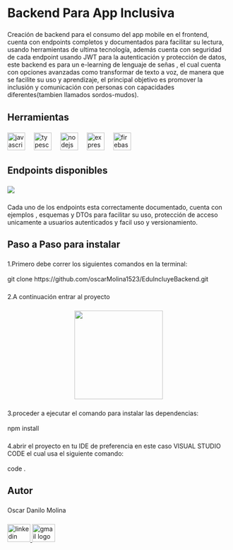 <h1 align="left">Backend Para App Inclusiva</h1>

###

<p align="left">Creación de backend para el consumo del app mobile en el frontend, cuenta con endpoints completos y documentados para facilitar su lectura, usando herramientas de ultima tecnología, además cuenta con seguridad de cada endpoint usando JWT para la autenticación y protección de datos, este backend es para un e-learning de lenguaje de señas , el cual cuenta con opciones avanzadas como transformar de texto a voz, de manera que se facilite su uso y aprendizaje, el principal objetivo es promover la inclusión y comunicación con personas con capacidades diferentes(tambien llamados sordos-mudos).</p>

###

<h2 align="left">Herramientas</h2>

###

<div align="left">
  <img src="https://cdn.jsdelivr.net/gh/devicons/devicon/icons/javascript/javascript-original.svg" height="40" alt="javascript logo"  />
  <img width="12" />
  <img src="https://cdn.jsdelivr.net/gh/devicons/devicon/icons/typescript/typescript-original.svg" height="40" alt="typescript logo"  />
  <img width="12" />
  <img src="https://cdn.jsdelivr.net/gh/devicons/devicon/icons/nodejs/nodejs-original.svg" height="40" alt="nodejs logo"  />
  <img width="12" />
  <img src="https://cdn.jsdelivr.net/gh/devicons/devicon/icons/express/express-original.svg" height="40" alt="express logo"  />
  <img width="12" />
  <img src="https://cdn.jsdelivr.net/gh/devicons/devicon/icons/firebase/firebase-plain.svg" height="40" alt="firebase logo"  />
</div>

###

<h2 align="left">Endpoints disponibles</h2>

###

<div align="left">
  <img height="auto" src="https://i.ibb.co/GvjXt5G8/api-Documentation.jpg"  />
</div>

###

<p align="left">Cada uno de los endpoints esta correctamente documentado, cuenta con ejemplos , esquemas y DTOs para facilitar su uso, protección de acceso unicamente a usuarios autenticados y facil uso y versionamiento.</p>

###

<h2 align="left">Paso a Paso para instalar</h2>

###

<p align="left">1.Primero debe correr los siguientes comandos en la terminal: <br><br>git clone https://github.com/oscarMolina1523/EduIncluyeBackend.git</p>

###

<p align="left">2.A continuación entrar al proyecto</p>

###

<div align="center">
  <img height="200" src="https://i.ibb.co/HDpPCL6G/route.png"  />
</div>

###

<p align="left">3.proceder a ejecutar el comando para instalar las dependencias:<br><br>npm install</p>

###

<p align="left">4.abrir el proyecto en tu IDE de preferencia en este caso VISUAL STUDIO CODE el cual usa el siguiente comando:<br><br>code .</p>

###

<h2 align="left">Autor</h2>

###

<p align="left">Oscar Danilo Molina</p>

###

<div align="left">
  <a href="https://www.linkedin.com/in/oscar-molina-916195309/" target="_blank">
    <img src="https://raw.githubusercontent.com/maurodesouza/profile-readme-generator/master/src/assets/icons/social/linkedin/default.svg" width="52" height="40" alt="linkedin logo"  />
  </a>
  <a href="https://mail.google.com/mail/u/0/#inbox" target="_blank">
    <img src="https://raw.githubusercontent.com/maurodesouza/profile-readme-generator/master/src/assets/icons/social/gmail/default.svg" width="52" height="40" alt="gmail logo"  />
  </a>
</div>

###
